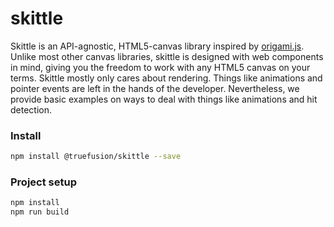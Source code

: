# skittle

Skittle is an API-agnostic, HTML5-canvas library inspired by [origami.js](https://github.com/raphamorim/origami.js).
Unlike most other canvas libraries, skittle is designed with web components in mind, giving you the freedom to work with any HTML5 canvas on your terms.
Skittle mostly only cares about rendering.
Things like animations and pointer events are left in the hands of the developer.
Nevertheless, we provide basic examples on ways to deal with things like animations and hit detection.

### Install

```sh
npm install @truefusion/skittle --save
```

### Project setup

```sh
npm install
npm run build
```
